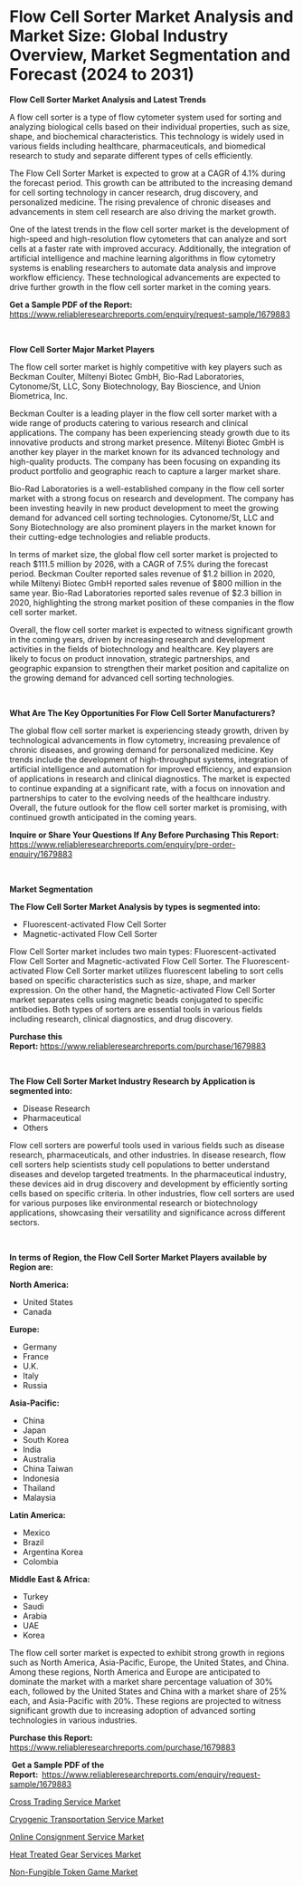 <p><h1>Flow Cell Sorter Market Analysis and Market Size: Global Industry Overview, Market Segmentation and Forecast (2024 to 2031)</h1></p><p><strong>Flow Cell Sorter Market Analysis and Latest Trends</strong></p>
<p><p>A flow cell sorter is a type of flow cytometer system used for sorting and analyzing biological cells based on their individual properties, such as size, shape, and biochemical characteristics. This technology is widely used in various fields including healthcare, pharmaceuticals, and biomedical research to study and separate different types of cells efficiently.</p><p>The Flow Cell Sorter Market is expected to grow at a CAGR of 4.1% during the forecast period. This growth can be attributed to the increasing demand for cell sorting technology in cancer research, drug discovery, and personalized medicine. The rising prevalence of chronic diseases and advancements in stem cell research are also driving the market growth.</p><p>One of the latest trends in the flow cell sorter market is the development of high-speed and high-resolution flow cytometers that can analyze and sort cells at a faster rate with improved accuracy. Additionally, the integration of artificial intelligence and machine learning algorithms in flow cytometry systems is enabling researchers to automate data analysis and improve workflow efficiency. These technological advancements are expected to drive further growth in the flow cell sorter market in the coming years.</p></p>
<p><strong>Get a Sample PDF of the Report:&nbsp;</strong> <a href="https://www.reliableresearchreports.com/enquiry/request-sample/1679883">https://www.reliableresearchreports.com/enquiry/request-sample/1679883</a></p>
<p>&nbsp;</p>
<p><strong>Flow Cell Sorter Major Market Players</strong></p>
<p><p>The flow cell sorter market is highly competitive with key players such as Beckman Coulter, Miltenyi Biotec GmbH, Bio-Rad Laboratories, Cytonome/St, LLC, Sony Biotechnology, Bay Bioscience, and Union Biometrica, Inc.</p><p>Beckman Coulter is a leading player in the flow cell sorter market with a wide range of products catering to various research and clinical applications. The company has been experiencing steady growth due to its innovative products and strong market presence. Miltenyi Biotec GmbH is another key player in the market known for its advanced technology and high-quality products. The company has been focusing on expanding its product portfolio and geographic reach to capture a larger market share.</p><p>Bio-Rad Laboratories is a well-established company in the flow cell sorter market with a strong focus on research and development. The company has been investing heavily in new product development to meet the growing demand for advanced cell sorting technologies. Cytonome/St, LLC and Sony Biotechnology are also prominent players in the market known for their cutting-edge technologies and reliable products.</p><p>In terms of market size, the global flow cell sorter market is projected to reach $111.5 million by 2026, with a CAGR of 7.5% during the forecast period. Beckman Coulter reported sales revenue of $1.2 billion in 2020, while Miltenyi Biotec GmbH reported sales revenue of $800 million in the same year. Bio-Rad Laboratories reported sales revenue of $2.3 billion in 2020, highlighting the strong market position of these companies in the flow cell sorter market.</p><p>Overall, the flow cell sorter market is expected to witness significant growth in the coming years, driven by increasing research and development activities in the fields of biotechnology and healthcare. Key players are likely to focus on product innovation, strategic partnerships, and geographic expansion to strengthen their market position and capitalize on the growing demand for advanced cell sorting technologies.</p></p>
<p>&nbsp;</p>
<p><strong>What Are The Key Opportunities For Flow Cell Sorter Manufacturers?</strong></p>
<p><p>The global flow cell sorter market is experiencing steady growth, driven by technological advancements in flow cytometry, increasing prevalence of chronic diseases, and growing demand for personalized medicine. Key trends include the development of high-throughput systems, integration of artificial intelligence and automation for improved efficiency, and expansion of applications in research and clinical diagnostics. The market is expected to continue expanding at a significant rate, with a focus on innovation and partnerships to cater to the evolving needs of the healthcare industry. Overall, the future outlook for the flow cell sorter market is promising, with continued growth anticipated in the coming years.</p></p>
<p><strong>Inquire or Share Your Questions If Any Before Purchasing This Report:</strong> <a href="https://www.reliableresearchreports.com/enquiry/pre-order-enquiry/1679883">https://www.reliableresearchreports.com/enquiry/pre-order-enquiry/1679883</a></p>
<p>&nbsp;</p>
<p><strong>Market Segmentation</strong></p>
<p><strong>The Flow Cell Sorter Market Analysis by types is segmented into:</strong></p>
<p><ul><li>Fluorescent-activated Flow Cell Sorter</li><li>Magnetic-activated Flow Cell Sorter</li></ul></p>
<p><p>Flow Cell Sorter market includes two main types: Fluorescent-activated Flow Cell Sorter and Magnetic-activated Flow Cell Sorter. The Fluorescent-activated Flow Cell Sorter market utilizes fluorescent labeling to sort cells based on specific characteristics such as size, shape, and marker expression. On the other hand, the Magnetic-activated Flow Cell Sorter market separates cells using magnetic beads conjugated to specific antibodies. Both types of sorters are essential tools in various fields including research, clinical diagnostics, and drug discovery.</p></p>
<p><strong>Purchase this Report:&nbsp;</strong><a href="https://www.reliableresearchreports.com/purchase/1679883">https://www.reliableresearchreports.com/purchase/1679883</a></p>
<p>&nbsp;</p>
<p><strong>The Flow Cell Sorter Market Industry Research by Application is segmented into:</strong></p>
<p><ul><li>Disease Research</li><li>Pharmaceutical</li><li>Others</li></ul></p>
<p><p>Flow cell sorters are powerful tools used in various fields such as disease research, pharmaceuticals, and other industries. In disease research, flow cell sorters help scientists study cell populations to better understand diseases and develop targeted treatments. In the pharmaceutical industry, these devices aid in drug discovery and development by efficiently sorting cells based on specific criteria. In other industries, flow cell sorters are used for various purposes like environmental research or biotechnology applications, showcasing their versatility and significance across different sectors.</p></p>
<p>&nbsp;</p>
<p><strong>In terms of Region, the Flow Cell Sorter Market Players available by Region are:</strong></p>
<p>
    <p> <strong> North America: </strong>
        <ul>
            <li>United States</li>
            <li>Canada</li>
        </ul>
        </p> 
    <p> <strong> Europe: </strong>
        <ul>
            <li>Germany</li>
            <li>France</li>
            <li>U.K.</li>
            <li>Italy</li>
            <li>Russia</li>
        </ul>
        </p> 
    <p> <strong> Asia-Pacific: </strong>
        <ul>
            <li>China</li>
            <li>Japan</li>
            <li>South Korea</li>
            <li>India</li>
            <li>Australia</li>
            <li>China Taiwan</li>
            <li>Indonesia</li>
            <li>Thailand</li>
            <li>Malaysia</li>
        </ul>
        </p> 
    <p> <strong> Latin America: </strong>
        <ul>
            <li>Mexico</li>
            <li>Brazil</li>
            <li>Argentina Korea</li>
            <li>Colombia</li>
        </ul>
        </p> 
    <p> <strong> Middle East & Africa: </strong>
        <ul>
            <li>Turkey</li>
            <li>Saudi</li>
            <li>Arabia</li>
            <li>UAE</li>
            <li>Korea</li>
        </ul>
    </p>
    </p>
<p><p>The flow cell sorter market is expected to exhibit strong growth in regions such as North America, Asia-Pacific, Europe, the United States, and China. Among these regions, North America and Europe are anticipated to dominate the market with a market share percentage valuation of 30% each, followed by the United States and China with a market share of 25% each, and Asia-Pacific with 20%. These regions are projected to witness significant growth due to increasing adoption of advanced sorting technologies in various industries.</p></p>
<p><strong>Purchase this Report: </strong><a href="https://www.reliableresearchreports.com/purchase/1679883">https://www.reliableresearchreports.com/purchase/1679883</a></p>
<p>&nbsp;<strong>Get a Sample PDF of the Report:&nbsp;&nbsp;</strong><a href="https://www.reliableresearchreports.com/enquiry/request-sample/1679883">https://www.reliableresearchreports.com/enquiry/request-sample/1679883</a></p>
<p><strong></strong></p>
<p><p><a href="https://medium.com/@jhonwin654/cross-trading-service-market-analysis-its-cagr-market-segmentation-and-global-industry-overview-3633490489f7">Cross Trading Service Market</a></p><p><a href="https://medium.com/@jhonwin654/cryogenic-transportation-service-market-share-evolution-and-market-growth-trends-2024-2031-2671e0616803">Cryogenic Transportation Service Market</a></p><p><a href="https://medium.com/@jhonwin654/online-consignment-service-market-analysis-its-cagr-market-segmentation-and-global-industry-829caf18bda2">Online Consignment Service Market</a></p><p><a href="https://medium.com/@jhonwin654/heat-treated-gear-services-market-competitive-analysis-market-trends-and-forecast-to-2031-cab6c72a3a68">Heat Treated Gear Services Market</a></p><p><a href="https://medium.com/@jhonwin654/non-fungible-token-game-market-size-cagr-trends-2024-2030-6e0a8542329d">Non-Fungible Token Game Market</a></p></p>